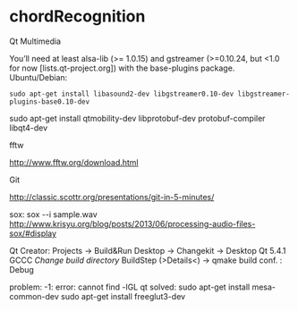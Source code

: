 chordRecognition
================

Qt Multimedia

You’ll need at least alsa-lib (>= 1.0.15) and gstreamer (>=0.10.24, but <1.0 for now [lists.qt-project.org]) with the base-plugins package.
Ubuntu/Debian:

    sudo apt-get install libasound2-dev libgstreamer0.10-dev libgstreamer-plugins-base0.10-dev
sudo apt-get install qtmobility-dev libprotobuf-dev protobuf-compiler libqt4-dev

fftw 

http://www.fftw.org/download.html

Git

http://classic.scottr.org/presentations/git-in-5-minutes/


sox:
sox --i sample.wav
http://www.krisyu.org/blog/posts/2013/06/processing-audio-files-sox/#display


Qt Creator:
Projects -> Build&Run
	Desktop -> Changekit -> Desktop Qt 5.4.1 GCCC
	*Change build directory*
	BuildStep (>Details<) -> qmake build conf. : Debug


problem: -1: error: cannot find -lGL qt
solved:
sudo apt-get install mesa-common-dev
sudo apt-get install freeglut3-dev
